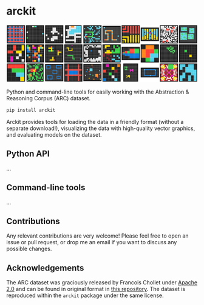 # arckit

![Example visualisation of ARC grids](./allgrids10.svg)

Python and command-line tools for easily working with the Abstraction &amp; Reasoning Corpus (ARC) dataset. 

```bash
pip install arckit
```

Arckit provides tools for loading the data in a friendly format (without a separate download!), visualizing the data with high-quality vector graphics, and evaluating models on the dataset.

## Python API
...

## Command-line tools

...

## Contributions

Any relevant contributions are very welcome! Please feel free to open an issue or pull request, or drop me an email if you want to discuss any possible changes.

## Acknowledgements

The ARC dataset was graciously released by Francois Chollet under [Apache 2.0](https://github.com/fchollet/ARC/blob/master/LICENSE) and can be found in original format in [this repository](https://github.com/fchollet/ARC). The dataset is reproduced within the `arckit` package under the same license.